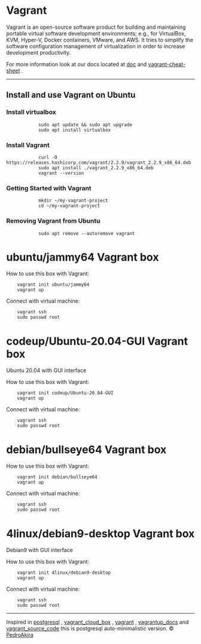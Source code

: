 # Vagrant


Vagrant is an open-source software product for building and maintaining portable virtual software development environments; e.g., for VirtualBox, KVM, Hyper-V, Docker containers, VMware, and AWS. It tries to simplify the software configuration management of virtualization in order to increase development productivity. 


For more information look at our
docs located at [doc](https://github.com/pedroAkiraDanno/logrotate2/blob/main/doc/main/logFileRotate.pdf) and [vagrant-cheat-sheet](https://gist.github.com/wpscholar/a49594e2e2b918f4d0c4) .



---



## Install and use Vagrant on Ubuntu



### Install virtualbox 
                sudo apt update && sudo apt upgrade
                sudo apt install virtualbox



### Install Vagrant
                curl -O https://releases.hashicorp.com/vagrant/2.2.9/vagrant_2.2.9_x86_64.deb
                sudo apt install ./vagrant_2.2.9_x86_64.deb
                vagrant --version




### Getting Started with Vagrant
                mkdir ~/my-vagrant-project
                cd ~/my-vagrant-project




### Removing Vagrant from Ubuntu 
                sudo apt remove --autoremove vagrant








# ubuntu/jammy64 Vagrant box
How to use this box with Vagrant:

        vagrant init ubuntu/jammy64
        vagrant up



Connect with virtual machine:

        vagrant ssh 
        sudo passwd root









# codeup/Ubuntu-20.04-GUI  Vagrant box

Ubuntu 20.04 with GUI interface 

How to use this box with Vagrant:

        vagrant init codeup/Ubuntu-20.04-GUI
        vagrant up



Connect with virtual machine:

        vagrant ssh 
        sudo passwd root










# debian/bullseye64 Vagrant box

How to use this box with Vagrant:

        vagrant init debian/bullseye64
        vagrant up




Connect with virtual machine:

        vagrant ssh 
        sudo passwd root





# 4linux/debian9-desktop Vagrant box

Debian9 with GUI interface 

How to use this box with Vagrant:

        vagrant init 4linux/debian9-desktop
        vagrant up




Connect with virtual machine:

        vagrant ssh 
        sudo passwd root







---
Inspired in [postgresql](https://www.postgresql.org/) , [vagrant_cloud_box](https://app.vagrantup.com/)  , [vagrant](https://www.vagrantup.com/) , 
 [vagrantup_docs](https://www.vagrantup.com/docs) and   [vagrant_source_code](https://github.com/hashicorp/vagrant) this is postgresql auto-minimalistic version.
©  [PedroAkira](https://www.instagram.com/pedro.akira.3)

